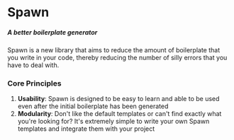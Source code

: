 # Spawn

##### A better boilerplate generator

Spawn is a new library that aims to reduce the amount of boilerplate that you write in your code, thereby reducing the number of silly errors that you have to deal with.

### Core Principles

1. **Usability**: Spawn is designed to be easy to learn and able to be used even after the initial boilerplate has been generated
2. **Modularity**: Don't like the default templates or can't find exactly what you're looking for? It's extremely simple to write your own Spawn templates and integrate them with your project

